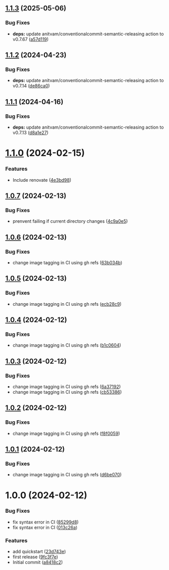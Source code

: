 ## [1.1.3](https://github.com/anitvam/dev-container/compare/v1.1.2...v1.1.3) (2025-05-06)


### Bug Fixes

* **deps:** update anitvam/conventionalcommit-semantic-releasing action to v0.7.67 ([a57d119](https://github.com/anitvam/dev-container/commit/a57d119d526ab5b9ac9f2d5f28596f048a7437c7))

## [1.1.2](https://github.com/anitvam/dev-container/compare/v1.1.1...v1.1.2) (2024-04-23)


### Bug Fixes

* **deps:** update anitvam/conventionalcommit-semantic-releasing action to v0.7.14 ([de86ca0](https://github.com/anitvam/dev-container/commit/de86ca0d581bfaf0c17944e5ebbda4fba29509f9))

## [1.1.1](https://github.com/anitvam/dev-container/compare/v1.1.0...v1.1.1) (2024-04-16)


### Bug Fixes

* **deps:** update anitvam/conventionalcommit-semantic-releasing action to v0.7.13 ([d8a1e27](https://github.com/anitvam/dev-container/commit/d8a1e27a4c1fc40245950d047e696b3a890e9712))

# [1.1.0](https://github.com/anitvam/dev-container/compare/v1.0.7...v1.1.0) (2024-02-15)


### Features

* Include renovate ([4e3bd98](https://github.com/anitvam/dev-container/commit/4e3bd986d699b229aaa51e6195ffeac09f6ca031))

## [1.0.7](https://github.com/anitvam/dev-container/compare/v1.0.6...v1.0.7) (2024-02-13)


### Bug Fixes

* prenvent failing if current directory changes ([4c9a0e5](https://github.com/anitvam/dev-container/commit/4c9a0e577c8069b8cd9d0be3fbefd4d88f71fe3d))

## [1.0.6](https://github.com/anitvam/dev-container/compare/v1.0.5...v1.0.6) (2024-02-13)


### Bug Fixes

* change image tagging in CI using gh refs ([63b034b](https://github.com/anitvam/dev-container/commit/63b034bcfd749e3f1c6ee94545f5c5044bd0e2c1))

## [1.0.5](https://github.com/anitvam/dev-container/compare/v1.0.4...v1.0.5) (2024-02-13)


### Bug Fixes

* change image tagging in CI using gh refs ([ecb28c9](https://github.com/anitvam/dev-container/commit/ecb28c9db7236c289eceb4fda3e2294aff3f2c1e))

## [1.0.4](https://github.com/anitvam/dev-container/compare/v1.0.3...v1.0.4) (2024-02-12)


### Bug Fixes

* change image tagging in CI using gh refs ([b1c0604](https://github.com/anitvam/dev-container/commit/b1c060485eae79e9de57e45ce4b91e30fa488771))

## [1.0.3](https://github.com/anitvam/dev-container/compare/v1.0.2...v1.0.3) (2024-02-12)


### Bug Fixes

* change image tagging in CI using gh refs ([6a37192](https://github.com/anitvam/dev-container/commit/6a371926a52648a7036f39dcfa94cd83a65db3b1))
* change image tagging in CI using gh refs ([cb53386](https://github.com/anitvam/dev-container/commit/cb53386c62cd886b4f1b14ef5ecd9d3ea27b5dea))

## [1.0.2](https://github.com/anitvam/dev-container/compare/v1.0.1...v1.0.2) (2024-02-12)


### Bug Fixes

* change image tagging in CI using gh refs ([f8f0059](https://github.com/anitvam/dev-container/commit/f8f0059cfa04f2a95a388e18983b383452f8d5ac))

## [1.0.1](https://github.com/anitvam/dev-container/compare/v1.0.0...v1.0.1) (2024-02-12)


### Bug Fixes

* change image tagging in CI using gh refs ([d6be070](https://github.com/anitvam/dev-container/commit/d6be070096367299ecb81f948163723162090f3e))

# 1.0.0 (2024-02-12)


### Bug Fixes

* fix syntax error in CI ([85299d8](https://github.com/anitvam/dev-container/commit/85299d815a777c5ca985cd997909281521d88519))
* fix syntax error in CI ([013c26a](https://github.com/anitvam/dev-container/commit/013c26a04d24f7c52a1dcbc0c47b9ec2cdb0abfa))


### Features

* add quickstart ([23d743e](https://github.com/anitvam/dev-container/commit/23d743ec5a81ee4331015dc2d034a92f32d56643))
* first release ([9fc3f7e](https://github.com/anitvam/dev-container/commit/9fc3f7e4ecbceaf5f5d63e05db7d583d21ee4777))
* Initial commit ([a8418c2](https://github.com/anitvam/dev-container/commit/a8418c2ef40059f590e53def596e4ec58472dd41))
